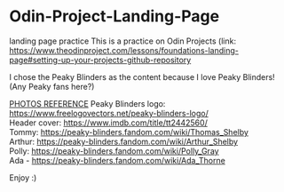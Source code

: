 # Odin-Project-Landing-Page
landing page practice
This is a practice on Odin Projects (link: https://www.theodinproject.com/lessons/foundations-landing-page#setting-up-your-projects-github-repository

I chose the Peaky Blinders as the content because I love Peaky Blinders! (Any Peaky fans here?)

<ins>PHOTOS REFERENCE</ins>
Peaky Blinders logo: https://www.freelogovectors.net/peaky-blinders-logo/  
Header cover: https://www.imdb.com/title/tt2442560/  
Tommy: https://peaky-blinders.fandom.com/wiki/Thomas_Shelby  
Arthur: https://peaky-blinders.fandom.com/wiki/Arthur_Shelby  
Polly: https://peaky-blinders.fandom.com/wiki/Polly_Gray  
Ada - https://peaky-blinders.fandom.com/wiki/Ada_Thorne  

Enjoy :)
